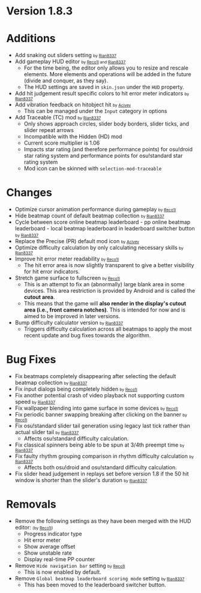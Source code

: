 Version 1.8.3
=============

# Additions

- Add snaking out sliders setting <span style="font-size: 0.75em">by [Rian8337](https://github.com/Rian8337)</span>
- Add gameplay HUD editor <span style="font-size: 0.75em">by [Reco1I](https://github.com/Reco1I) and [Rian8337](https://github.com/Rian8337)</span> 
  - For the time being, the editor only allows you to resize and rescale elements. More elements and operations will be
    added in the future (divide and conquer, as they say).
  - The HUD settings are saved in `skin.json` under the `HUD` property.
- Add hit judgement result specific colors to hit error meter indicators <span style="font-size: 0.75em">by [Rian8337](https://github.com/Rian8337)</span>
- Add vibration feedback on hitobject hit <span style="font-size: 0.75em">by [Acivev](https://github.com/Acivev)</span>
  - This can be managed under the `Input` category in options
- Add Traceable (TC) mod <span style="font-size: 0.75em">by [Rian8337](https://github.com/Rian8337)</span>
  - Only shows approach circles, slider body borders, slider ticks, and slider repeat arrows
  - Incompatible with the Hidden (HD) mod
  - Current score multiplier is 1.06
  - Impacts star rating (and therefore performance points) for osu!droid star rating system and performance points for
    osu!standard star rating system
  - Mod icon can be skinned with `selection-mod-traceable`

# Changes

- Optimize cursor animation performance during gameplay <span style="font-size: 0.75em">by [Reco1I](https://github.com/Reco1I)</span>
- Hide beatmap count of default beatmap collection <span style="font-size: 0.75em">by [Rian8337](https://github.com/Rian8337)</span>
- Cycle between score online beatmap leaderboard - pp online beatmap leaderboard - local beatmap leaderboard in
  leaderboard switcher button <span style="font-size: 0.75em">by [Rian8337](https://github.com/Rian8337)</span>
- Replace the Precise (PR) default mod icon <span style="font-size: 0.75em">by [Acivev](https://github.com/Acivev)</span>
- Optimize difficulty calculation by only calculating necessary skills <span style="font-size: 0.75em">by [Rian8337](https://github.com/Rian8337)</span>
- Improve hit error meter readability <span style="font-size: 0.75em">by [Reco1I](https://github.com/Reco1I)</span>
  - The hit error area is now slightly transparent to give a better visibility for hit error indicators.
- Stretch game surface to fullscreen <span style="font-size: 0.75em">by [Reco1I](https://github.com/Reco1I)</span>
  - This is an attempt to fix an (abnormally) large blank area in some devices. This area restriction is provided by
    Android and is called the **cutout area**.
  - This means that the game will **also render in the display's cutout area (i.e., front camera notches)**. This is
    intended for now and is aimed to be improved in later versions.
- Bump difficulty calculator version <span style="font-size: 0.75em">by [Rian8337](https://github.com/Rian8337)</span>
  - Triggers difficulty calculation across all beatmaps to apply the most recent update and bug fixes towards the
    algorithm.

# Bug Fixes

- Fix beatmaps completely disappearing after selecting the default beatmap collection <span style="font-size: 0.75em">by [Rian8337](https://github.com/Rian8337)</span>
- Fix input dialogs being completely hidden <span style="font-size: 0.75em">by [Reco1I](https://github.com/Reco1I)</span>
- Fix another potential crash of video playback not supporting custom speed <span style="font-size: 0.75em">by [Rian8337](https://github.com/Rian8337)</span>
- Fix wallpaper blending into game surface in some devices <span style="font-size: 0.75em">by [Reco1I](https://github.com/Reco1I)</span>
- Fix periodic banner swapping breaking after clicking on the banner <span style="font-size: 0.75em">by [Reco1I](https://github.com/Reco1I)</span>
- Fix osu!standard slider tail generation using legacy last tick rather than actual slider tail <span style="font-size: 0.75em">by [Rian8337](https://github.com/Rian8337)</span>
  - Affects osu!standard difficulty calculation.
- Fix classical spinners being able to be spun at 3/4th preempt time <span style="font-size: 0.75em">by [Rian8337](https://github.com/Rian8337)</span>
- Fix faulty rhythm grouping comparison in rhythm difficulty calculation <span style="font-size: 0.75em">by [Rian8337](https://github.com/Rian8337)</span>
  - Affects both osu!droid and osu!standard difficulty calculation.
- Fix slider head judgement in replays set before version 1.8 if the 50 hit window is shorter than the slider's
  duration <span style="font-size: 0.75em">by [Rian8337](https://github.com/Rian8337)</span>

# Removals

- Remove the following settings as they have been merged with the HUD editor: <span style="font-size: 0.75em">(by [Reco1I](https://github.com/Reco1I))</span>
  - Progress indicator type
  - Hit error meter
  - Show average offset
  - Show unstable rate
  - Display real-time PP counter
- Remove `Hide navigation bar` setting <span style="font-size: 0.75em">by [Reco1I](https://github.com/Reco1I)</span>
  - This is now enabled by default. 
- Remove `Global beatmap leaderboard scoring mode` setting <span style="font-size: 0.75em">by [Rian8337](https://github.com/Rian8337)</span>
  - This has been moved to the leaderboard switcher button.